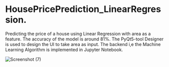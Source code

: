 # HousePricePrediction_LinearRegression.
Predicting the price of a house using Linear Regression with area as a feature. The accuracy of the model is around 81%.
The PyQt5-tool Designer is used to design the UI to take area as input.
The backend i,e the Machine Learning Algorithm is implemented in Jupyter Notebook.


![Screenshot (7)](https://user-images.githubusercontent.com/91422188/236380460-4068992d-26b8-4a2e-ab90-bcf5f31f95e2.png)
